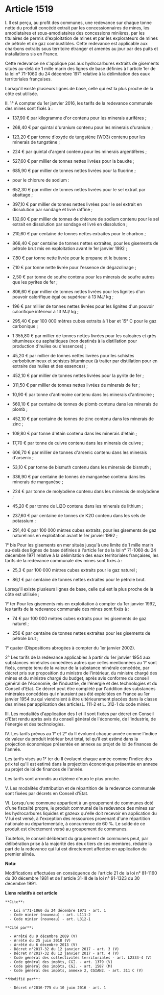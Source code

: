 # Article 1519

I. Il est perçu, au profit des communes, une redevance sur chaque tonne nette du produit concédé extrait par les
concessionnaires de mines, les amodiataires et sous-amodiataires des concessions minières, par les titulaires de permis
d'exploitation de mines et par les explorateurs de mines de pétrole et de gaz combustibles. Cette redevance est applicable
aux charbons extraits sous territoire étranger et amenés au jour par des puits et installations sis en France. 

Cette redevance ne s'applique pas aux hydrocarbures extraits de gisements situés au-delà de 1 mille marin des lignes de base
définies à l'article 1er de la loi n° 71-1060 du 24 décembre 1971 relative à la délimitation des eaux territoriales
françaises. 

Lorsqu'il existe plusieurs lignes de base, celle qui est la plus proche de la côte est utilisée. 

II. 1° A compter du 1er janvier 2016, les tarifs de la redevance communale des mines sont fixés à :

- 137,90 € par kilogramme d'or contenu pour les minerais aurifères ;

- 268,40 € par quintal d'uranium contenu pour les minerais d'uranium ;

- 123,20 € par tonne d'oxyde de tungstène (WO3) contenu pour les minerais de tungstène ;

- 224 € par quintal d'argent contenu pour les minerais argentifères ;

- 527,60 € par millier de tonnes nettes livrées pour la bauxite ;

- 685,90 € par millier de tonnes nettes livrées pour la fluorine ;

- pour le chlorure de sodium :

- 652,30 € par millier de tonnes nettes livrées pour le sel extrait par abattage ;

- 397,10 € par millier de tonnes nettes livrées pour le sel extrait en dissolution par sondage et livré raffiné ;

- 132,60 € par millier de tonnes de chlorure de sodium contenu pour le sel extrait en dissolution par sondage et livré en
dissolution ;

- 210,60 € par centaine de tonnes nettes extraites pour le charbon ;

- 868,40 € par centaine de tonnes nettes extraites, pour les gisements de pétrole brut mis en exploitation avant le 1er
janvier 1992 ;

- 7,80 € par tonne nette livrée pour le propane et le butane ;

- 7,10 € par tonne nette livrée pour l'essence de dégazolinage ;

- 2,50 € par tonne de soufre contenu pour les minerais de soufre autres que les pyrites de fer ;

- 806,60 € par millier de tonnes nettes livrées pour les lignites d'un pouvoir calorifique égal ou supérieur à 13 MJ/ kg ;

- 196 € par millier de tonnes nettes livrées pour les lignites d'un pouvoir calorifique inférieur à 13 MJ/ kg ;

- 295,40 € par 100 000 mètres cubes extraits à 1 bar et 15° C pour le gaz carbonique ;

- 1 355,80 € par millier de tonnes nettes livrées pour les calcaires et grès bitumineux ou asphaltiques (non destinés à la
distillation pour production d'huiles ou d'essences) ;

- 45,20 € par millier de tonnes nettes livrées pour les schistes carbobitumineux et schistes bitumineux (à traiter par
distillation pour en extraire des huiles et des essences) ;

- 452,10 € par millier de tonnes nettes livrées pour la pyrite de fer ;

- 311,50 € par millier de tonnes nettes livrées de minerais de fer ;

- 10,90 € par tonne d'antimoine contenu dans les minerais d'antimoine ;

- 569,10 € par centaine de tonnes de plomb contenu dans les minerais de plomb ;

- 452,10 € par centaine de tonnes de zinc contenu dans les minerais de zinc ;

- 109,80 € par tonne d'étain contenu dans les minerais d'étain ;

- 17,70 € par tonne de cuivre contenu dans les minerais de cuivre ;

- 606,70 € par millier de tonnes d'arsenic contenu dans les minerais d'arsenic ;

- 53,10 € par tonne de bismuth contenu dans les minerais de bismuth ;

- 336,90 € par centaine de tonnes de manganèse contenu dans les minerais de manganèse ;

- 224 € par tonne de molybdène contenu dans les minerais de molybdène ;

- 45,20 € par tonne de Li2O contenu dans les minerais de lithium ;

- 237,60 € par centaine de tonnes de K2O contenu dans les sels de potassium ;

- 291,40 € par 100 000 mètres cubes extraits, pour les gisements de gaz naturel mis en exploitation avant le 1er janvier
1992 ; 

1° bis Pour les gisements en mer situés jusqu'à une limite de 1 mille marin au-delà des lignes de base définies à l'article
1er de la loi n° 71-1060 du 24 décembre 1971 relative à la délimitation des eaux territoriales françaises, les tarifs de la
redevance communale des mines sont fixés à :

- 25,3 € par 100 000 mètres cubes extraits pour le gaz naturel ;

- 86,1 € par centaine de tonnes nettes extraites pour le pétrole brut. 

Lorsqu'il existe plusieurs lignes de base, celle qui est la plus proche de la côte est utilisée ; 

1° ter Pour les gisements mis en exploitation à compter du 1er janvier 1992, les tarifs de la redevance communale des mines
sont fixés à :

- 74 € par 100 000 mètres cubes extraits pour les gisements de gaz naturel ;

- 256 € par centaine de tonnes nettes extraites pour les gisements de pétrole brut ; 

1° quater (Dispositions abrogées à compter du 1er janvier 2002). 

2° Les tarifs de la redevance applicables à partir du 1er janvier 1954 aux substances minérales concédées autres que celles
mentionnées au 1° sont fixés, compte tenu de la valeur de la substance minérale concédée, par décret pris sur proposition du
ministre de l'intérieur, du ministre chargé des mines et du ministre chargé du budget, après avis conforme du conseil général
de l'économie, de l'industrie, de l'énergie et des technologies et du Conseil d'Etat. Ce décret peut être complété par
l'addition des substances minérales concédées qui n'auraient pas été exploitées en France au 1er janvier 1954 ou qui
viendraient à être ultérieurement placées dans la classe des mines par application des articlesL. 111-2 et L. 312-1 du code
minier. 

III. Les modalités d'application des I et II sont fixées par décret en Conseil d'Etat rendu après avis du conseil général de
l'économie, de l'industrie, de l'énergie et des technologies. 

IV. Les tarifs prévus au 1° et 2° du II évoluent chaque année comme l'indice de valeur du produit intérieur brut total, tel
qu'il est estimé dans la projection économique présentée en annexe au projet de loi de finances de l'année. 

Les tarifs visés au 1° ter du II évoluent chaque année comme l'indice des prix tel qu'il est estimé dans la projection
économique présentée en annexe au projet de loi de finances de l'année. 

Les tarifs sont arrondis au dizième d'euro le plus proche. 

V. Les modalités d'attribution et de répartition de la redevance communale sont fixées par décrets en Conseil d'Etat. 

VI. Lorsqu'une commune appartient à un groupement de communes doté d'une fiscalité propre, le produit communal de la
redevance des mines sur les hydrocarbures liquides et gazeux qu'elle doit recevoir en application du V lui est versé, à
l'exception des ressources provenant d'une répartition nationale ou départementale, à concurrence de 60 %. Le solde de ce
produit est directement versé au groupement de communes. 

Toutefois, le conseil délibérant du groupement de communes peut, par délibération prise à la majorité des deux tiers de ses
membres, réduire la part de la redevance qui lui est directement affectée en application du premier alinéa.

**Nota:**

Modifications effectuées en conséquence de l'article 21 de la loi n° 81-1160 du 30 décembre 1981 et de l'article 31-III de la
loi n° 91-1323 du 30 décembre 1991.

**Liens relatifs à cet article**

	**Cite**:

	  - Loi n°71-1060 du 24 décembre 1971 - art. 1
	  - Code minier (nouveau) - art. L111-2
	  - Code minier (nouveau) - art. L312-1

	**Cité par**:

	  - Arrêté du 9 décembre 2009 (V)
	  - Arrêté du 25 juin 2010 (V)
	  - Arrêté du 6 décembre 2013 (V)
	  - Décret n°2017-32 du 12 janvier 2017 - art. 3 (V)
	  - Décret n°2017-32 du 12 janvier 2017 - art. 4 (V)
	  - Code général des collectivités territoriales - art. L2334-4 (V)
	  - Code général des impôts, CGI. - art. 1379 (V)
	  - Code général des impôts, CGI. - art. 1587 (M)
	  - Code général des impôts, annexe 2, CGIAN2. - art. 311 C (V)

	**Modifié par**:

	  - Décret n°2016-775 du 10 juin 2016 - art. 1
